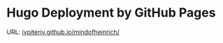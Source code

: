 # Hugo Deployment by GitHub Pages
 
 URL: [ivpiteriv.github.io/mindofheinrich/](ivpiteriv.github.io/mindofheinrich/)
